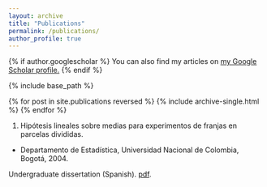 ```yaml
---
layout: archive
title: "Publications"
permalink: /publications/
author_profile: true
---
```


{% if author.googlescholar %}
  You can also find my articles on <u><a href="{{author.googlescholar}}">my Google Scholar profile</a>.</u>
{% endif %}

{% include base_path %}

{% for post in site.publications reversed %}
  {% include archive-single.html %}
{% endfor %}
1. Hipótesis lineales sobre medias para experimentos de franjas en parcelas divididas.

* Departamento de Estadística, Universidad Nacional de Colombia, Bogotá, 2004.

Undergraduate dissertation (Spanish). [pdf](https://danielandresgp.github.io/files/TesisPregrado.pdf).

